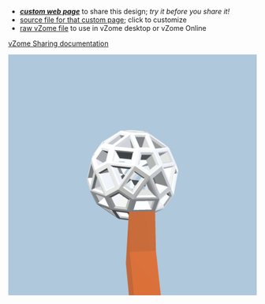 
 - [***custom web page***][post] to share this design; *try it before you share it!*
 - [source file for that custom page][source]; click to customize
 - [raw vZome file][raw] to use in vZome desktop or vZome Online

[vZome Sharing documentation](https://vzome.github.io/vzome/sharing.html#how-it-works)

![Image](<orange-purple-snub-lollipop.png>)


[post]: <https://vorth.github.io/vzome-sharing/2022/04/02/orange-purple-snub-lollipop-09-49-01.html>
[source]: <https://github.com/vorth/vzome-sharing/edit/main/_posts/2022-04-02-orange-purple-snub-lollipop-09-49-01.md>
[raw]: <https://raw.githubusercontent.com/vorth/vzome-sharing/main/2022/04/02/09-49-01-orange-purple-snub-lollipop/orange-purple-snub-lollipop.vZome>
